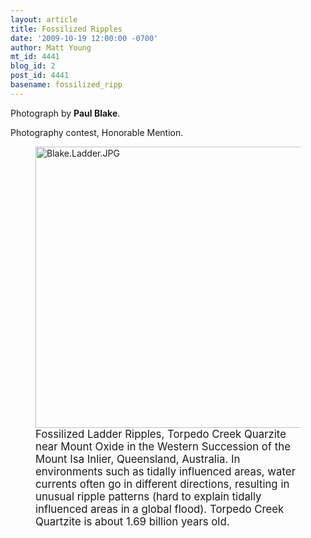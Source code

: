 ```yaml
---
layout: article
title: Fossilized Ripples
date: '2009-10-19 12:00:00 -0700'
author: Matt Young
mt_id: 4441
blog_id: 2
post_id: 4441
basename: fossilized_ripp
---
```

Photograph by **Paul Blake**.

Photography contest, Honorable Mention.

<figure>
<a href="http://www.ualberta.ca/~jwaldron/gallerypages/bedforms.html"><img src="http://pandasthumb.org/archives/2009/10/14/Blake.Ladder.JPG" alt="Blake.Ladder.JPG" width="600" height="450" /></a>
<figcaption markdown="span"><big>Fossilized Ladder Ripples, Torpedo Creek Quarzite near Mount Oxide in the Western Succession of the Mount Isa Inlier, Queensland, Australia.  In environments such as tidally influenced areas, water currents often go in different directions, resulting in unusual ripple patterns (hard to explain tidally influenced areas in a global flood). Torpedo Creek Quartzite is about 1.69 billion years old.</big>

</figcaption>
</figure>
